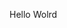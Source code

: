 Hello Wolrd

































































































































































































































































































































































































































































































































































































































































































































































































































































































































































































































































































































































































































































































































































































































































































































































































































































































































































































































































































































































































































































































































































































































































































































































































































































































































































































































































































































































































































































































































































